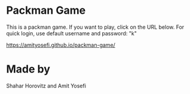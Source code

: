 # Packman Game

This is a packman game.
If you want to play, click on the URL below.
For quick login, use default username and password: "k"

https://amityosefi.github.io/packman-game/

# Made by
Shahar Horovitz and Amit Yosefi
